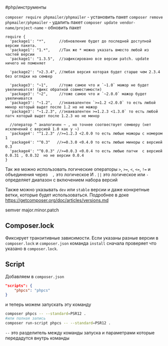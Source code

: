 #php/инструменты

`composer require phpmailer/phpmailer`  - установить пакет
`composer remove phpmailer/phpmailer`  - удалить пакет
`composer update vendor-name/project-name` - обновить пакет

```
require {
  'package1': "*",      //обновление будет до последней доступной версии пакета. 
  'package1': "1.*",    //Так же * можно указать вместо любой из частей версии
  'package1': "1.3.5",  //зафиксировано все версии patch. update ничего не поменяет
  
  'package2': ">2.3.4", //любая версия которая будет старше чем 2.3.4 без оглядки на семвер

  'package3': "~1",     //тоже самое что и `~1.0` мажор не будет увеличиватся! (фикс обратной совместимости)
  'package3': "~2",     //тоже самое что и `~2.0.0` мажор будет увеличиватся  
  'package3': "~1.2",   //эквивалентен `>=1.2 <2.0.0` то есть любой минор который выдет после 1.2 но не мажор	
  'package3': "~1.2.3", //эквивалентен >=1.2.3 <1.3.0` то есть любой патч который выдет после 1.2.3 но не минор		

  //оператор ^ аналогичен ~ , но точнее соотвествует семверу (нет исключений с версией 1.0 как у ~)	
  'package4': "^1.2.3" //>=1.2.3 <2.0.0 то есть любые мажоры с номером 1
  'package4': "^0.3"   //>=0.3.0 <0.4.0 то есть любые миноры с версией 0.3
  'package4': "^0.0.3" //>=0.0.3 <0.0.4 то есть любые патчи  с версией 0.0.31 , 0.0.32  но не версии 0.0.4  
}
```

Так же можно использовать логические операторы `>`, `>=`, `<`, `<=`, `!=`  и объединения через ` ` `,`  это логическое И .  `||` это логическое или
`-` определяет диапазон с включением набора версий

Также можно указывать `dev` или `stable` версии и даже конкретные ветки, которые будет использоваться.  Подробнее в доке https://getcomposer.org/doc/articles/versions.md

semver
major.minor.patch


##   Composer.lock
Фиксирует транзитивные зависимости. Если указаны разные версии в `composer.lock` и `composer.json`   команда `install` сначала проверяет что указано в `composer.lock`.


## Script
Добавляем в `composer.json`
```json
"scripts": {
	"phpcs": "phpcs"
}
```

и теперь можем запускать эту команду
```bash
composer phpcs -- --standard=PSR12 .
#или полная запись
composer run-script phpcs -- --standard=PSR12 .
```

`--`  это разделитель между команды запуска и параметрами которые передадутся внутрь команды